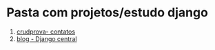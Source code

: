 # Pasta com projetos/estudo django

1. [ crudprova- contatos](https://github.com/FlaviodosSantos/django/tree/main/crudprova)
2. [ blog - Django central](https://github.com/FlaviodosSantos/django/tree/main/mysite)
